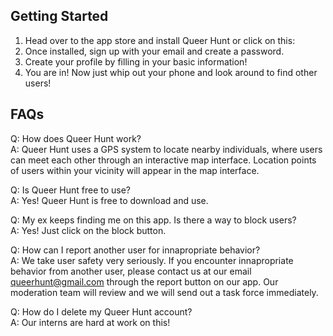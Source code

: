 ## Getting Started
1. Head over to the app store and install Queer Hunt or click on this: <link url>
2. Once installed, sign up with your email and create a password.
3. Create your profile by filling in your basic information!
4. You are in! Now just whip out your phone and look around to find other users!


## FAQs
Q: How does Queer Hunt work? <br />
A: Queer Hunt uses a GPS system to locate nearby individuals, where users can meet each other through an interactive map interface. Location points of users within your vicinity will appear in the map interface. 

Q: Is Queer Hunt free to use? <br />
A: Yes! Queer Hunt is free to download and use.

Q: My ex keeps finding me on this app. Is there a way to block users? <br />
A: Yes! Just click on the block button.

Q: How can I report another user for innapropriate behavior? <br />
A: We take user safety very seriously. If you encounter innapropriate behavior from another user, please contact us at our email queerhunt@gmail.com through the report button on our app. Our moderation team will review and we will send out a task force immediately.

Q: How do I delete my Queer Hunt account? <br />
A: Our interns are hard at work on this!